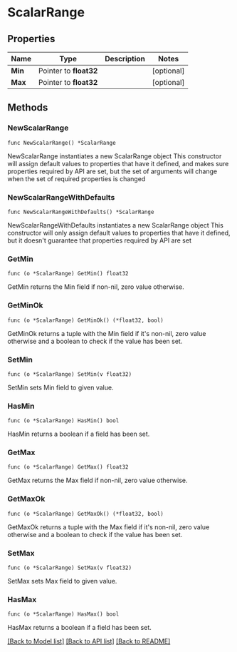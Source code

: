 # ScalarRange

## Properties

Name | Type | Description | Notes
------------ | ------------- | ------------- | -------------
**Min** | Pointer to **float32** |  | [optional] 
**Max** | Pointer to **float32** |  | [optional] 

## Methods

### NewScalarRange

`func NewScalarRange() *ScalarRange`

NewScalarRange instantiates a new ScalarRange object
This constructor will assign default values to properties that have it defined,
and makes sure properties required by API are set, but the set of arguments
will change when the set of required properties is changed

### NewScalarRangeWithDefaults

`func NewScalarRangeWithDefaults() *ScalarRange`

NewScalarRangeWithDefaults instantiates a new ScalarRange object
This constructor will only assign default values to properties that have it defined,
but it doesn't guarantee that properties required by API are set

### GetMin

`func (o *ScalarRange) GetMin() float32`

GetMin returns the Min field if non-nil, zero value otherwise.

### GetMinOk

`func (o *ScalarRange) GetMinOk() (*float32, bool)`

GetMinOk returns a tuple with the Min field if it's non-nil, zero value otherwise
and a boolean to check if the value has been set.

### SetMin

`func (o *ScalarRange) SetMin(v float32)`

SetMin sets Min field to given value.

### HasMin

`func (o *ScalarRange) HasMin() bool`

HasMin returns a boolean if a field has been set.

### GetMax

`func (o *ScalarRange) GetMax() float32`

GetMax returns the Max field if non-nil, zero value otherwise.

### GetMaxOk

`func (o *ScalarRange) GetMaxOk() (*float32, bool)`

GetMaxOk returns a tuple with the Max field if it's non-nil, zero value otherwise
and a boolean to check if the value has been set.

### SetMax

`func (o *ScalarRange) SetMax(v float32)`

SetMax sets Max field to given value.

### HasMax

`func (o *ScalarRange) HasMax() bool`

HasMax returns a boolean if a field has been set.


[[Back to Model list]](../README.md#documentation-for-models) [[Back to API list]](../README.md#documentation-for-api-endpoints) [[Back to README]](../README.md)


